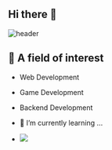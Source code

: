 ## Hi there 👋
![header](https://capsule-render.vercel.app/api?type=Venom&color=random&height=300&section=header&text=Hidden%20Item&fontSize=90&fontColor=d6ace6&animation=fadeIn)
## 👀 A field of interest
- Web Development
- Game Development
- Backend Development

- 🌱 I’m currently learning ...
- <img src="https://img.shields.io/badge/Python-3766AB?style=flat-square&logo=Python&logoColor=white"/>
<!--
**Hiddenitem/Hiddenitem** is a ✨ _special_ ✨ repository because its `README.md` (this file) appears on your GitHub profile.

Here are some ideas to get you started:

- 🔭 I’m currently working on ...
- 🌱 I’m currently learning ...
- 👯 I’m looking to collaborate on ...
- 🤔 I’m looking for help with ...
- 💬 Ask me about ...
- 📫 How to reach me: ...
- 😄 Pronouns: ...
- ⚡ Fun fact: ...
-->
